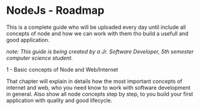 # NodeJs - Roadmap

This is a complete guide who will be uploaded every day until include all concepts of node and how we can work with them tho build a usefull and good application.

_note: This guide is being created by a Jr. Software Developer, 5th semester computer science student._

1 - Basic concepts of Node and Web/Internet

That chapter will explain in details how the most important concepts of internet and web, who you need know to work with software development in general. Also show all node concepts step by step, to you build your first application with quality and good lifecycle.
